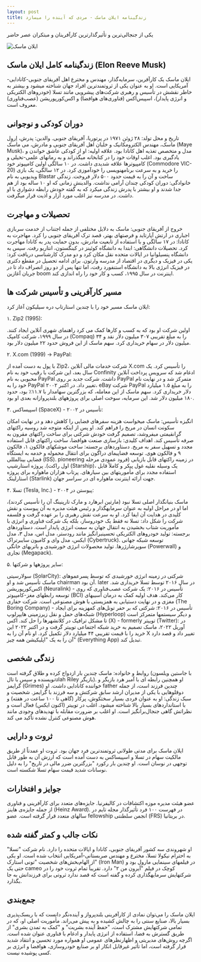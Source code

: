 ```yaml
---
layout: post
title: زندگینامه ایلان ماسک - مردی که آینده را میسازد
---
```


یکی از جنجالی‌ترین و تأثیرگذارترین کارآفرینان و مبتکران عصر حاضر

![ایلان ماسک](https://indexes.ir/img/%D8%A7%DB%8C%D9%84%D8%A7%D9%86%20%D9%85%D8%A7%D8%B3%DA%A9.png)

## زندگینامه کامل ایلان ماسک (Elon Reeve Musk)

ایلان ماسک یک کارآفرین، سرمایه‌گذار، مهندس و مخترع اهل آفریقای جنوبی-کانادایی-آمریکایی است. او به عنوان یکی از ثروتمندترین افراد جهان شناخته میشود و بیشتر به خاطر نقشش در تأسیس و رهبری شرکت‌های پیشرویی مانند تسلا (خودروهای الکتریکی و انرژی پایدار)، اسپیس‌اکس (فناوری‌های هوافضا) و اکس‌کورپوریشن (عصب‌فناوری) معروف است.

## دوران کودکی و نوجوانی

تاریخ و محل تولد: ۲۸ ژوئن ۱۹۷۱ در پرتوریا، آفریقای جنوبی.
والدین: پدرش، اِروِل ماسک، مهندس الکترومکانیک و خلبان اهل آفریقای جنوبی و مادرش، می ماسک (Maye Musk)، مدل و متخصص تغذیه اهل کانادا بود. علاقه اولیه: او از کودکی عاشق خواندن و یادگیری بود. اغلب اوقات خود را در کتابخانه میگذراند و به رمانهای علمی-تخیلی و کامپیوترها علاقه شدیدی داشت. در ۱۰ سالگی اولین کامپیوتر خود (Commodore VIC-20) را خرید و به سرعت برنامهنویسی را خودآموزی کرد. در ۱۲ سالگی، یک بازی ویدیویی به نام Blastar ساخت و آن را به قیمت حدود ۵۰۰ دلار فروخت. زندگی خانوادگی: دوران کودکی چندان آرامی نداشت. والدینش زمانی که او ۱۰ ساله بود از هم جدا شدند و او بیشتر با پدرش زندگی میکرد که به گفته خودش رابطه دشواری با او داشت. در مدرسه نیز اغلب مورد آزار و اذیت قرار میگرفت.

## تحصیلات و مهاجرت

خروج از آفریقای جنوبی: ماسک به دلایل مختلفی از جمله اجتناب از خدمت سربازی اجباری در ارتش آپارتاید و فرصتهای بهتر، قصد ترک آفریقای جنوبی را کرد.
مهاجرت به کانادا: در ۱۷ سالگی و با استفاده از تابعیت مادرش، بدون حمایت پدر به کانادا مهاجرت کرد.
تحصیلات دانشگاهی:
  ابتدا به دانشگاه کوئینز در کینگستون، انتاریو رفت.
  سپس به دانشگاه پنسیلوانیا در ایالات متحده نقل مکان کرد و دو مدرک کارشناسی دریافت کرد: یکی در فیزیک و دیگری در اقتصاد از مدرسه وارتون.
  برای ادامه تحصیل در مقطع دکتری در فیزیک انرژی بالا به دانشگاه استنفورد رفت، اما تنها پس از دو روز انصراف داد تا در جریان آغازین boom اینترنت در سال ۱۹۹۵، کسب و کار خود را راه اندازی کند.

## مسیر کارآفرینی و تأسیس شرکت ها

ایلان ماسک مسیر خود را با چندین استارتاپ دره سیلیکون آغاز کرد:

۱. Zip2 (1995):

اولین شرکت او بود که به کسب و کارها کمک می کرد راهنمای شهری آنلاین ایجاد کنند.
در سال ۱۹۹۹، شرکت کامپک (Compaq) را به مبلغ تقریبی ۳۰۷ میلیون دلار نقد و ۳۴ میلیون دلار در سهام خریداری کرد.
سهم ماسک از این فروش حدود ۲۲ میلیون دلار بود.

۲. X.com (1999) → PayPal:

با پول به دست آمده از Zip2، شرکت خدمات مالی آنلاین X.com را تأسیس کرد.
یک سال بعد، این شرکت با رقیب خود به نام Confinity ادغام شد که سرویس پرداخت آنلاین محبوبی به نام PayPal داشت.
شرکت جدید بر روی PayPal متمرکز شد و در نهایت نام خود را به PayPal تغییر داد.
در اکتبر ۲۰۰۲، eBay شرکت PayPal را به مبلغ ۱.۵ میلیارد دلار خریداری کرد.
سهم ماسک از این معامله، که بزرگترین سهامدار با ۱۱.۷٪ بود، حدود ۱۸۰ میلیون دلار شد. این سرمایه، سوخت اصلی برای پروژههای بلندپروازانه بعدی او بود.

۳. اسپیساکس (SpaceX) - تأسیس در ۲۰۰۲:

انگیزه تأسیس: ماسک میخواست هزینه سفرهای فضایی را کاهش دهد و در نهایت امکان سکونت انسان در مریخ را فراهم کند. او پس از اینکه متوجه شد روسیه راکتهای گرانقیمتی میفروشد، تصمیم گرفت خودش شرکتی برای ساخت راکتهای مقرون به صرفه تأسیس کند.
اهداف کلیدی: بازسازی صنعت هوافضا، ساخت راکتهای قابل استفاده مجدد و تسهیل سفر به مریخ.
دستاوردهای برجسته:
  ساخت موشکهای فالکون ۱، فالکون ۹ و فالکون هوی.
  توسعه فضاپیمای دراگون برای انتقال محموله و خدمه به ایستگاه فضایی بینالمللی (ISS).
 pioneering در زمینه راکتهای قابل بازیابی (فرود عمودی مرحله اول راکت).
  پروژه استارشیپ (Starship)، یک وسیله نقلیه غول پیکر و کاملاً قابل استفاده مجدد برای مأموریتهای بین سیارهای.
  پرتاب هزاران ماهواره برای پروژه استارلینک (Starlink) جهت ارائه اینترنت ماهواره ای در سراسر جهان.

۴. تسلا (Tesla, Inc.) - پیوستن در ۲۰۰۴:

ماسک بنیانگذار اصلی تسلا نبود (مارتین ابرهارد و مارک تارپنینگ آن را تأسیس کردند)، اما او در مراحل اولیه به عنوان سرمایهگذار و رئیس هیئت مدیره به آن پیوست و نقش کلیدی در هدایت آن ایفا کرد.
او به سرعت نقش رهبری را بر عهده گرفت و فلسفه شرکت را شکل داد: تسلا نه فقط یک خودروساز، بلکه یک شرکت فناوری و انرژی با مأموریت شتاب بخشیدن به انتقال جهان به سمت انرژی پایدار است.
دستاوردهای برجسته:
  تولید خودروهای الکتریکی تحسینبرانگیز مانند رودستر، مدل اس، مدل ۳، مدل ایکس، مدل وای و کامیون سایبرتراک (Cybertruck).
  توسعه شبکه جهانی سوپرشارژرها.
  تولید محصولات انرژی خورشیدی و باتریهای خانگی (Powerwall) و تجاری (Megapack).

۵. سایر پروژهها و شرکتها:

سولارسیتی (SolarCity): شرکتی در زمینه انرژی خورشیدی که توسط پسرعموهای ماسک تأسیس شد و او chairman آن بود. later در سال ۲۰۱۶ توسط تسلا خریداری شد.
اکس‌کورپوریشن (Neuralink) - تأسیس در ۲۰۱۶: یک شرکت عصب‌فناوری که روی توسعه رابطهای مغز-کامپیوتر (BCI) کار می‌کند. هدف اولیه کمک به درمان آسیبهای مغزی و در نهایت دستیابی به همزیستی با هوش مصنوعی است.
شرکت حفاری (The Boring Company) - تأسیس در ۲۰۱۶: شرکتی که بر حفر تونل‌های کمهزینه برای ایجاد شبکه‌های حمل و نقل زیرزمینی هایپرلوپ (Hyperloop) و دیگر سیستمها متمرکز است تا مشکل ترافیک در کلانشهرها را حل کند.
اکس (X) - formerly توییتر (Twitter): در آوریل ۲۰۲۲، ماسک تصمیم به خرید شبکه اجتماعی توییتر گرفت و در اکتبر ۲۰۲۲ این خرید را با قیمت تقریبی ۴۴ میلیارد دلار تکمیل کرد. او نام آن را به X تغییر داد و قصد دارد آن را به یک "اپلیکیشن همه چیز" (Everything App) تبدیل کند.

## زندگی شخصی

روابط و خانواده: ماسک چندین بار ازدواج کرده و طلاق گرفته است (با جاستین ویلسون نویسنده و سپس با تالulah Riley بازیگر). او همچنین رابطه ای با آمبر هرد بازیگر و گرایمز (Grimes) خواننده کانادایی داشت. او father چندین فرزند است، از جمله دوقلوهایی با یکی از مدیران ارشد سابق شرکتش و سه فرزند با گرایمز.
شخصیت و سبک زندگی: او به عنوان فردی بسیار سختکوش، پرکار (گاهی تا ۱۰۰ ساعت در هفته) و با استانداردهای بسیار بالا شناخته میشود. اغلب در توییتر (اکنون ایکس) فعال است و نظراتش گاهی جنجال‌برانگیز است. او اغلب بر ضرورت مقابله با تهدیدهای وجودی مانند هوش مصنوعی کنترل نشده تأکید می کند.

## ثروت و دارایی

ایلان ماسک برای مدتی طولانی ثروتمندترین فرد جهان بود. ثروت او عمدتاً از طریق مالکیت سهام در تسلا و اسپیساکس به دست آمده است که ارزش آن به طور قابل توجهی در نوسان است. او چندین بار رکورد "بزرگترین ضرر مالی در تاریخ" را به دلیل نوسانات شدید قیمت سهام تسلا شکسته است.

## جوایز و افتخارات

عضو هیئت مدیره موزه اکتشافات در کالیفرنیا.
جایزه‌های متعدد برای کارآفرینی و فناوری از جمله جایزه‌ی هاینز (Heinz Award).
در فهرست ۱۰۰ فرد تأثیرگذار مجله تایم در سالهای متعدد قرار گرفته است.
عضو fellowship انجمن سلطنتی (FRS) در بریتانیا.

## نکات جالب و کمتر گفته شده

او شهروندی سه کشور آفریقای جنوبی، کانادا و ایالات متحده را دارد.
نام شرکت "تسلا" به احترام نیکولا تسلا، مخترع و مهندس صربستانی-آمریکایی انتخاب شده است.
او یکی از الهام‌بخش‌های شخصیت "تونی استارک" (Iron Man) در فیلمهای سینمایی مارول بود و حتی یک cameo کوچک در فیلم "آیرون من ۲" دارد.
تقریباً تمام ثروت خود را در شرکتهایش سرمایهگذاری کرده و گفته است که قصد ندارد ثروتی برای فرزندانش به جا بگذارد.

## جمع‌بندی

ایلان ماسک را می‌توان نمادی از کارآفرینی بلندپرواز و آینده‌نگر دانست که با ریسک‌پذیری بسیار بالا، صنایع سنتی را به چالش کشیده و به پیش می‌راند. مأموریت اصلی او، که در تمامی شرکتهایش مشترک است، "حفظ آینده بشریت" و "کمک به تمدن بشری" از طریق گسترش به فضا، استفاده از انرژی پایدار و ادغام با فناوری عنوان شده است. اگرچه روش‌های مدیریتی و اظهارنظرهای عمومی او همواره مورد تحسین و انتقاد شدید قرار گرفته است، اما تأثیر غیرقابل انکار او بر صنایع خودروسازی، هوافضا و انرژی بر کسی پوشیده نیست.
